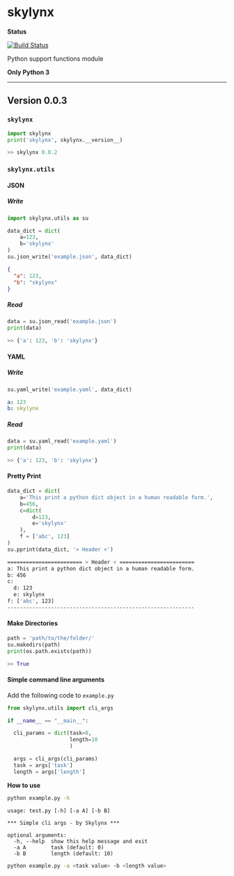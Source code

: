# skylynx

**Status**

[![Build Status](https://travis-ci.org/basameera/skylynx.svg?branch=master)](https://travis-ci.org/basameera/skylynx)

Python support functions module

**Only Python 3**

---

## Version 0.0.3

### `skylynx` 

``` python
import skylynx
print('skylynx', skylynx.__version__)

>> skylynx 0.0.2
```

### `skylynx.utils` 

#### JSON

##### Write

``` python
import skylynx.utils as su

data_dict = dict(
    a=123,
    b='skylynx'
)
su.json_write('example.json', data_dict)
```

``` json
{
  "a": 123,
  "b": "skylynx"
}
```

##### Read

``` python
data = su.json_read('example.json')
print(data)

>> {'a': 123, 'b': 'skylynx'}
```

#### YAML

##### Write

``` python
su.yaml_write('example.yaml', data_dict)
```

``` yaml
a: 123
b: skylynx
```

##### Read

``` python
data = su.yaml_read('example.yaml')
print(data)

>> {'a': 123, 'b': 'skylynx'}
```

#### Pretty Print

``` python
data_dict = dict(
    a='This print a python dict object in a human readable form.',
    b=456,
    c=dict(
        d=123,
        e='skylynx'
    ),
    f = ['abc', 123]
)
su.pprint(data_dict, '> Header <')
```

``` bash
======================== > Header < ========================
a: This print a python dict object in a human readable form.
b: 456
c:
  d: 123
  e: skylynx
f: ['abc', 123]
------------------------------------------------------------
```

#### Make Directories

``` python
path = 'path/to/the/folder/'
su.makedirs(path)
print(os.path.exists(path))

>> True
```

#### Simple command line arguments

Add the following code to `example.py` 

``` python
from skylynx.utils import cli_args

if __name__ == "__main__":

  cli_params = dict(task=0,
                    length=10
                    )

  args = cli_args(cli_params)
  task = args['task']
  length = args['length']
```

**How to use**

``` bash
python example.py -h
```

``` 
usage: test.py [-h] [-a A] [-b B]

*** Simple cli args - by Skylynx ***

optional arguments:
  -h, --help  show this help message and exit
  -a A        task (default: 0)
  -b B        length (default: 10)
```

``` bash
python example.py -a <task value> -b <length value>
```